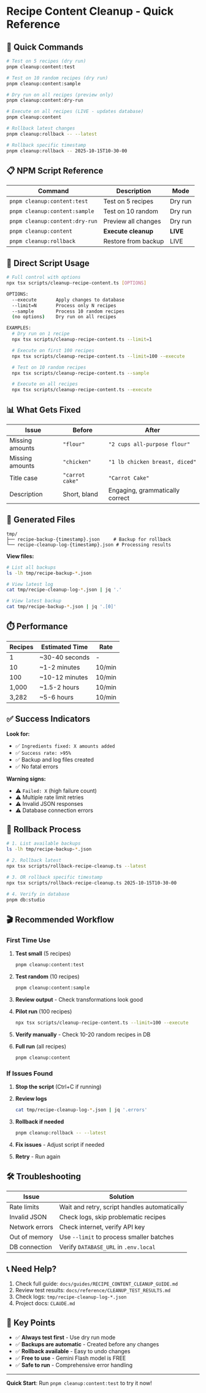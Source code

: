 # Recipe Content Cleanup - Quick Reference

## 🚀 Quick Commands

```bash
# Test on 5 recipes (dry run)
pnpm cleanup:content:test

# Test on 10 random recipes (dry run)
pnpm cleanup:content:sample

# Dry run on all recipes (preview only)
pnpm cleanup:content:dry-run

# Execute on all recipes (LIVE - updates database)
pnpm cleanup:content

# Rollback latest changes
pnpm cleanup:rollback -- --latest

# Rollback specific timestamp
pnpm cleanup:rollback -- 2025-10-15T10-30-00
```

## 📋 NPM Script Reference

| Command | Description | Mode |
|---------|-------------|------|
| `pnpm cleanup:content:test` | Test on 5 recipes | Dry run |
| `pnpm cleanup:content:sample` | Test on 10 random | Dry run |
| `pnpm cleanup:content:dry-run` | Preview all changes | Dry run |
| `pnpm cleanup:content` | **Execute cleanup** | **LIVE** |
| `pnpm cleanup:rollback` | Restore from backup | LIVE |

## 🎯 Direct Script Usage

```bash
# Full control with options
npx tsx scripts/cleanup-recipe-content.ts [OPTIONS]

OPTIONS:
  --execute       Apply changes to database
  --limit=N       Process only N recipes
  --sample        Process 10 random recipes
  (no options)    Dry run on all recipes

EXAMPLES:
  # Dry run on 1 recipe
  npx tsx scripts/cleanup-recipe-content.ts --limit=1

  # Execute on first 100 recipes
  npx tsx scripts/cleanup-recipe-content.ts --limit=100 --execute

  # Test on 10 random recipes
  npx tsx scripts/cleanup-recipe-content.ts --sample

  # Execute on all recipes
  npx tsx scripts/cleanup-recipe-content.ts --execute
```

## 📊 What Gets Fixed

| Issue | Before | After |
|-------|--------|-------|
| Missing amounts | `"flour"` | `"2 cups all-purpose flour"` |
| Missing amounts | `"chicken"` | `"1 lb chicken breast, diced"` |
| Title case | `"carrot cake"` | `"Carrot Cake"` |
| Description | Short, bland | Engaging, grammatically correct |

## 📁 Generated Files

```
tmp/
├── recipe-backup-{timestamp}.json     # Backup for rollback
└── recipe-cleanup-log-{timestamp}.json # Processing results
```

**View files:**
```bash
# List all backups
ls -lh tmp/recipe-backup-*.json

# View latest log
cat tmp/recipe-cleanup-log-*.json | jq '.'

# View latest backup
cat tmp/recipe-backup-*.json | jq '.[0]'
```

## ⏱️ Performance

| Recipes | Estimated Time | Rate |
|---------|---------------|------|
| 1 | ~30-40 seconds | - |
| 10 | ~1-2 minutes | 10/min |
| 100 | ~10-12 minutes | 10/min |
| 1,000 | ~1.5-2 hours | 10/min |
| 3,282 | ~5-6 hours | 10/min |

## ✅ Success Indicators

**Look for:**
- ✅ `Ingredients fixed: X amounts added`
- ✅ `Success rate: >95%`
- ✅ Backup and log files created
- ✅ No fatal errors

**Warning signs:**
- ⚠️ `Failed: X` (high failure count)
- ⚠️ Multiple rate limit retries
- ⚠️ Invalid JSON responses
- ⚠️ Database connection errors

## 🔄 Rollback Process

```bash
# 1. List available backups
ls -lh tmp/recipe-backup-*.json

# 2. Rollback latest
npx tsx scripts/rollback-recipe-cleanup.ts --latest

# 3. OR rollback specific timestamp
npx tsx scripts/rollback-recipe-cleanup.ts 2025-10-15T10-30-00

# 4. Verify in database
pnpm db:studio
```

## 🎬 Recommended Workflow

### First Time Use

1. **Test small** (5 recipes)
   ```bash
   pnpm cleanup:content:test
   ```

2. **Test random** (10 recipes)
   ```bash
   pnpm cleanup:content:sample
   ```

3. **Review output** - Check transformations look good

4. **Pilot run** (100 recipes)
   ```bash
   npx tsx scripts/cleanup-recipe-content.ts --limit=100 --execute
   ```

5. **Verify manually** - Check 10-20 random recipes in DB

6. **Full run** (all recipes)
   ```bash
   pnpm cleanup:content
   ```

### If Issues Found

1. **Stop the script** (Ctrl+C if running)

2. **Review logs**
   ```bash
   cat tmp/recipe-cleanup-log-*.json | jq '.errors'
   ```

3. **Rollback if needed**
   ```bash
   pnpm cleanup:rollback -- --latest
   ```

4. **Fix issues** - Adjust script if needed

5. **Retry** - Run again

## 🛠️ Troubleshooting

| Issue | Solution |
|-------|----------|
| Rate limits | Wait and retry, script handles automatically |
| Invalid JSON | Check logs, skip problematic recipes |
| Network errors | Check internet, verify API key |
| Out of memory | Use `--limit` to process smaller batches |
| DB connection | Verify `DATABASE_URL` in `.env.local` |

## 📞 Need Help?

1. Check full guide: `docs/guides/RECIPE_CONTENT_CLEANUP_GUIDE.md`
2. Review test results: `docs/reference/CLEANUP_TEST_RESULTS.md`
3. Check logs: `tmp/recipe-cleanup-log-*.json`
4. Project docs: `CLAUDE.md`

## 🎯 Key Points

- ✅ **Always test first** - Use dry run mode
- ✅ **Backups are automatic** - Created before any changes
- ✅ **Rollback available** - Easy to undo changes
- ✅ **Free to use** - Gemini Flash model is FREE
- ✅ **Safe to run** - Comprehensive error handling

---

**Quick Start**: Run `pnpm cleanup:content:test` to try it now!
